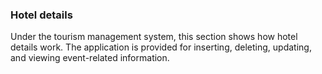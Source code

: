 ### Hotel details 

Under the tourism management system, this section shows how hotel details work. The application is provided for inserting, deleting, updating, and viewing event-related information.
